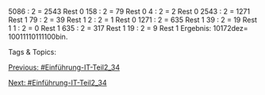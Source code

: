 5086 : 2 = 2543 Rest 0 158 : 2 = 79 Rest 0 4 : 2 = 2 Rest 0
2543 : 2 = 1271 Rest 1 79 : 2 = 39 Rest 1 2 : 2 = 1 Rest 0
1271 : 2 = 635 Rest 1 39 : 2 = 19 Rest 1 1 : 2 = 0 Rest 1
635 : 2 = 317 Rest 1 19 : 2 = 9 Rest 1
Ergebnis: 10172dez= 10011110111100bin.

   Tags & Topics:
   

[Previous: #Einführung-IT-Teil2_34](Einführung-IT-Teil2_34.md)

[Next: #Einführung-IT-Teil2_34](Einführung-IT-Teil2_34.md)
